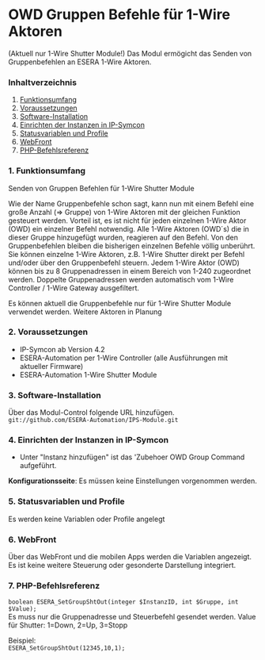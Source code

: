 # OWD Gruppen Befehle für 1-Wire Aktoren 
(Aktuell nur 1-Wire Shutter Module!)
Das Modul ermögicht das Senden von Gruppenbefehlen an ESERA 1-Wire Aktoren.

### Inhaltverzeichnis

1. [Funktionsumfang](#1-funktionsumfang)
2. [Voraussetzungen](#2-voraussetzungen)
3. [Software-Installation](#3-software-installation)
4. [Einrichten der Instanzen in IP-Symcon](#4-einrichten-der-instanzen-in-ip-symcon)
5. [Statusvariablen und Profile](#5-statusvariablen-und-profile)
6. [WebFront](#6-webfront)
7. [PHP-Befehlsreferenz](#7-php-befehlsreferenz)

### 1. Funktionsumfang

Senden von Gruppen Befehlen für 1-Wire Shutter Module

Wie der Name Gruppenbefehle schon sagt, kann nun mit einem Befehl eine große Anzahl (=> Gruppe) von
1-Wire Aktoren mit der gleichen Funktion gesteuert werden. Vorteil ist, es ist nicht für jeden einzelnen 1-Wire
Aktor (OWD) ein einzelner Befehl notwendig.
Alle 1-Wire Aktoren (OWD´s) die in dieser Gruppe hinzugefügt wurden, reagieren auf den Befehl. Von den
Gruppenbefehlen bleiben die bisherigen einzelnen Befehle völlig unberührt. Sie können einzelne 1-Wire Aktoren,
z.B. 1-Wire Shutter direkt per Befehl und/oder über den Gruppenbefehl steuern.
Jedem 1-Wire Aktor (OWD) können bis zu 8 Gruppenadressen in einem Bereich von 1-240 zugeordnet werden.
Doppelte Gruppenadressen werden automatisch vom 1-Wire Controller / 1-Wire Gateway ausgefiltert.

Es können aktuell die Gruppenbefehle nur für 1-Wire Shutter Module verwendet werden. Weitere Aktoren in Planung


### 2. Voraussetzungen

- IP-Symcon ab Version 4.2
- ESERA-Automation per 1-Wire Controller (alle Ausführungen mit aktueller Firmware)
- ESERA-Automation 1-Wire Shutter Module

### 3. Software-Installation

Über das Modul-Control folgende URL hinzufügen.  
`git://github.com/ESERA-Automation/IPS-Module.git`  

### 4. Einrichten der Instanzen in IP-Symcon

- Unter "Instanz hinzufügen" ist das 'Zubehoer OWD Group Command aufgeführt.  

__Konfigurationsseite__:
Es müssen keine Einstellungen vorgenommen werden.

### 5. Statusvariablen und Profile

Es werden keine Variablen oder Profile angelegt 

### 6. WebFront

Über das WebFront und die mobilen Apps werden die Variablen angezeigt. Es ist keine weitere Steuerung oder gesonderte Darstellung integriert.


### 7. PHP-Befehlsreferenz
`boolean ESERA_SetGroupShtOut(integer $InstanzID, int $Gruppe, int $Value);`  
 Es muss nur die Gruppenadresse und Steuerbefehl gesendet werden.
 Value für Shutter: 1=Down, 2=Up, 3=Stopp
 
Beispiel:  
`ESERA_SetGroupShtOut(12345,10,1);`



